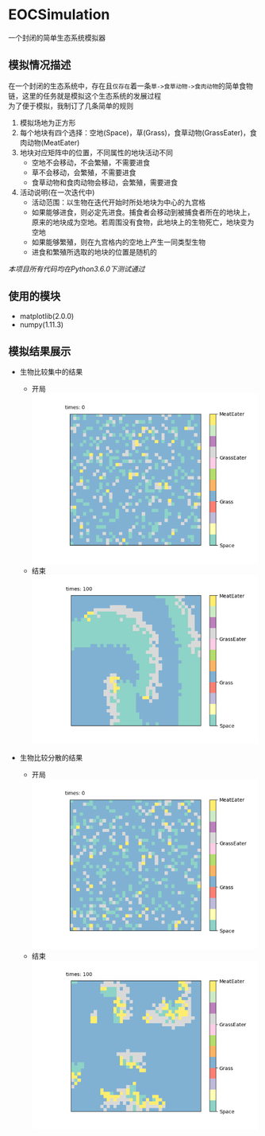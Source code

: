 # EOCSimulation
一个封闭的简单生态系统模拟器

## 模拟情况描述

在一个封闭的生态系统中，存在且`仅存在`着一条`草->食草动物->食肉动物`的简单食物链，这里的任务就是模拟这个生态系统的发展过程    
为了便于模拟，我制订了几条简单的规则  
1. 模拟场地为正方形
2. 每个地块有四个选择：空地(Space)，草(Grass)，食草动物(GrassEater)，食肉动物(MeatEater)
3. 地块对应矩阵中的位置，不同属性的地块活动不同    
    - 空地不会移动，不会繁殖，不需要进食
    - 草不会移动，会繁殖，不需要进食
    - 食草动物和食肉动物会移动，会繁殖，需要进食
4. 活动说明(在一次迭代中)    
    - 活动范围：以生物在迭代开始时所处地块为中心的九宫格   
    - 如果能够进食，则必定先进食。捕食者会移动到被捕食者所在的地块上，原来的地块成为空地。若周围没有食物，此地块上的生物死亡，地块变为空地    
	- 如果能够繁殖，则在九宫格内的空地上产生一同类型生物
	- 进食和繁殖所选取的地块的位置是随机的
	
*本项目所有代码均在Python3.6.0下测试通过*
	
## 使用的模块

- matplotlib(2.0.0)
- numpy(1.11.3)

## 模拟结果展示

- 生物比较集中的结果		

	 - 开局    
	 ![image](https://github.com/pancerZH/EOCSimulation/blob/master/image/start1.png)
	 - 结束  
	 ![image](https://github.com/pancerZH/EOCSimulation/blob/master/image/end1.png)
	 
- 生物比较分散的结果

	- 开局  
	![image](https://github.com/pancerZH/EOCSimulation/blob/master/image/start2.png)
	- 结束  
	![image](https://github.com/pancerZH/EOCSimulation/blob/master/image/end2.png)
